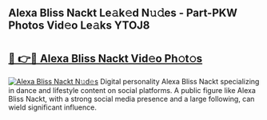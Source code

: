## Alexa Bliss Nackt Le𝚊k𝚎d N𝚞𝚍es - Part-PKW Photos Vid𝚎o Le𝚊ks YTOJ8

# <h2><a href="http://fb3oa2e.evod.top/?m=Alexa+Bliss+Nackt">🔗 👉🔴 Alexa Bliss Nackt Vid𝚎o Ph𝚘t𝚘s</a></h2>

[![Alexa Bliss Nackt N𝚞d𝚎s](https://i.imgur.com/8V9OHl7.gif)](http://fb3oa2e.evod.top/?m=Alexa+Bliss+Nackt)
Digital personality Alexa Bliss Nackt specializing in dance and lifestyle content on social platforms. A public figure like Alexa Bliss Nackt, with a strong social media presence and a large following, can wield significant influence. 
